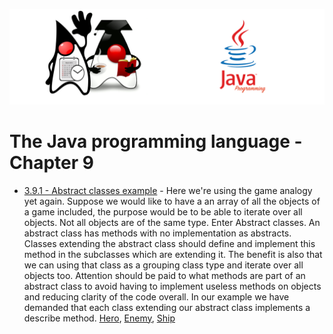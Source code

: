 ![](/assets/javarepologo.png)

# The Java programming language - Chapter 9


- [3.9.1 - Abstract classes example](/src/com/irisida/lang/part03/chapter09/abstractclasses/App.java) - Here we're using the game analogy yet again. Suppose we would like to have a an array of all the objects of a game included, the purpose would be to be able to iterate over all objects. Not all objects are of the same type. Enter Abstract classes. An abstract class has methods with no implementation as abstracts. Classes extending the abstract class should define and implement this method in the subclasses which are extending it. The benefit is also that we can using that class as a grouping class type and iterate over all objects too. Attention should be paid to what methods are part of an abstract class to avoid having to implement useless methods on objects and reducing clarity of the code overall. In our example we have demanded that each class extending our abstract class implements a describe method. [Hero](/src/com/irisida/lang/part03/chapter09/abstractclasses/Hero.java), [Enemy](/src/com/irisida/lang/part03/chapter09/abstractclasses/Enemy.java), [Ship](/src/com/irisida/lang/part03/chapter09/abstractclasses/Ship.java)